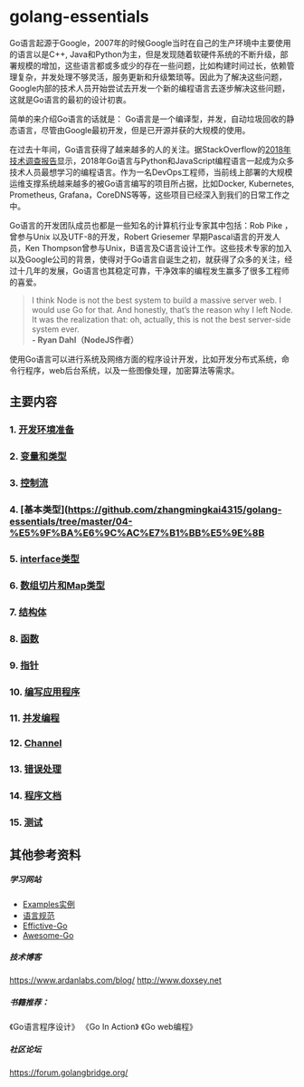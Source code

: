 # golang-essentials

Go语言起源于Google，2007年的时候Google当时在自己的生产环境中主要使用的语言以是C++, Java和Python为主，但是发现随着软硬件系统的不断升级，部署规模的增加，这些语言都或多或少的存在一些问题，比如构建时间过长，依赖管理复杂，并发处理不够灵活，服务更新和升级繁琐等。因此为了解决这些问题，Google内部的技术人员开始尝试去开发一个新的编程语言去逐步解决这些问题，这就是Go语言的最初的设计初衷。


简单的来介绍Go语言的话就是： Go语言是一个编译型，并发，自动垃圾回收的静态语言，尽管由Google最初开发，但是已开源并获的大规模的使用。

在过去十年间，Go语言获得了越来越多的人的关注。据StackOverflow的[2018年技术调查报告](https://insights.stackoverflow.com/survey/2018/)显示，2018年Go语言与Python和JavaScript编程语言一起成为众多技术人员最想学习的编程语言。作为一名DevOps工程师，当前线上部署的大规模运维支撑系统越来越多的被Go语言编写的项目所占据，比如Docker, Kubernetes, Prometheus, Grafana，CoreDNS等等，这些项目已经深入到我们的日常工作之中。


Go语言的开发团队成员也都是一些知名的计算机行业专家其中包括：Rob Pike ，曾参与Unix 以及UTF-8的开发，Robert Griesemer 早期Pascal语言的开发人员，Ken Thompson曾参与Unix，B语言及C语言设计工作。这些技术专家的加入以及Google公司的背景，使得对于Go语言自诞生之初，就获得了众多的关注，经过十几年的发展，Go语言也其稳定可靠，干净效率的编程发生赢多了很多工程师的喜爱。

>  I think Node is not the best system to build a massive server web. I would use Go for that. And honestly, that’s the reason why I left Node. It was the realization that: oh, actually, this is not the best server-side system ever.                
                                    **- Ryan Dahl（NodeJS作者）**


使用Go语言可以进行系统及网络方面的程序设计开发，比如开发分布式系统，命令行程序，web后台系统，以及一些图像处理，加密算法等需求。



## 主要内容

### 1. [开发环境准备](https://github.com/zhangmingkai4315/golang-essentials/tree/master/01-%E5%BC%80%E5%8F%91%E7%8E%AF%E5%A2%83%E5%AE%89%E8%A3%85)

### 2. [变量和类型](https://github.com/zhangmingkai4315/golang-essentials/tree/master/02-%E5%8F%98%E9%87%8F%E5%92%8C%E7%B1%BB%E5%9E%8B)

### 3. [控制流](https://github.com/zhangmingkai4315/golang-essentials/tree/master/03-%E6%8E%A7%E5%88%B6%E6%B5%81)
### 4. [基本类型](https://github.com/zhangmingkai4315/golang-essentials/tree/master/04-%E5%9F%BA%E6%9C%AC%E7%B1%BB%E5%9E%8B
### 5. [interface类型](https://github.com/zhangmingkai4315/golang-essentials/tree/master/05-interface%E7%B1%BB%E5%9E%8B)
### 6. [数组切片和Map类型](https://github.com/zhangmingkai4315/golang-essentials/tree/master/06-%E6%95%B0%E7%BB%84%E5%88%87%E7%89%87%E5%92%8CMap%E7%B1%BB%E5%9E%8B)
### 7. [结构体](https://github.com/zhangmingkai4315/golang-essentials/tree/master/07-%E7%BB%93%E6%9E%84%E4%BD%93)
### 8. [函数](https://github.com/zhangmingkai4315/golang-essentials/tree/master/08-%E5%87%BD%E6%95%B0)
### 9. [指针](https://github.com/zhangmingkai4315/golang-essentials/tree/master/09-%E6%8C%87%E9%92%88)
### 10. [编写应用程序](https://github.com/zhangmingkai4315/golang-essentials/tree/master/10-%E7%BC%96%E5%86%99%E5%BA%94%E7%94%A8)
### 11. [并发编程](https://github.com/zhangmingkai4315/golang-essentials/tree/master/11-%E5%B9%B6%E5%8F%91%E7%BC%96%E7%A8%8B)
### 12. [Channel](https://github.com/zhangmingkai4315/golang-essentials/tree/master/12-Channel)
### 13. [错误处理](https://github.com/zhangmingkai4315/golang-essentials/tree/master/13-%E9%94%99%E8%AF%AF%E5%A4%84%E7%90%86)
### 14. [程序文档](https://github.com/zhangmingkai4315/golang-essentials/tree/master/14-%E7%A8%8B%E5%BA%8F%E6%96%87%E6%A1%A3)
### 15. [测试](https://github.com/zhangmingkai4315/golang-essentials/tree/master/15-%E6%B5%8B%E8%AF%95)


## 其他参考资料

##### 学习网站
- [Examples实例](https://gobyexample.com/)
- [语言规范](https://golang.org/ref/spec)
- [Effictive-Go](https://golang.org/doc/effective_go.html)
- [Awesome-Go](https://github.com/avelino/awesome-go)

##### 技术博客

https://www.ardanlabs.com/blog/
http://www.doxsey.net

##### 书籍推荐：
《Go语言程序设计》
《Go In Action》
《Go web编程》

##### 社区论坛

https://forum.golangbridge.org/
